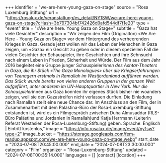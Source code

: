+++
identifier = "we-are-here-young-gaza-on-stage"
source = "Rosa Luxemburg Stiftung"
url = "https://rosalux.de/veranstaltung/es_detail/NY1SW/we-are-here-young-gaza-on-stage?cHash=3b797304bf742426d0afd544df7f1e20"
type = "event"
title = "«We are here. Young Gaza on Stage»"
subtitle = "Gaza hat viele Gesichter"
description = "Wir zeigen den Film (Originalton) «We Are Here - Young Gaza on Stage» vor dem Hintergrund des verheerenden Krieges in Gaza. Gerade jetzt wollen wir das Leben der Menschen in Gaza zeigen, um «Gaza» ein Gesicht zu geben oder in diesem speziellen Fall die vielen Gesichter der Schauspieler, ihre Geschichten und ihre Sehnsucht nach einem Leben in Frieden, Sicherheit und Würde.
Der Film aus dem Jahr 2016 begleitet eine Gruppe junger Schauspieler*innen des Ashtar-Theaters in Gaza, die ihr Stück «The Gaza Monologues» über die Kriegserfahrungen von Teenagern erstmals in Ramallah im Westjordanland aufführen werden. Das Stück wurde bereits von vielen anderen Gruppen in der ganzen Welt aufgeführt, unter anderem im UN-Hauptquartier in New York. Nur die Schauspieler*innen aus Gaza konnten ihr eigenes Stück bisher nie woanders zeigen, weil sie den Gazastreifen nicht verlassen durften. Die Einladung nach Ramallah stellt eine neue Chance dar.
Im Anschluss an den Film, der in Zusammenarbeit mit dem Palästina-Büro der Rosa-Luxemburg-Stiftung entstanden ist, wird es ein Filmgespräch zwischen Duha Almusaddar (RLS-Büro Palästina und Jordanien in Ramallah)und Katja Herrmann (Leiterin Referat Westasien der Rosa-Luxemburg-Stiftung) geben. 
Sprache: Englisch | Eintritt kostenlos,"
image = "https://info.rosalux.de/image/event/ny1sw?type=2"
image_bucket = "https://storage.googleapis.com/fem-readup.appspot.com/we-are-here-young-gaza-on-stage.webp"
start_date = "2024-07-08T20:45:00.000"
end_date = "2024-07-08T23:30:00.000"
category = "Film"
organizer = "Rosa-Luxemburg-Stiftung"
updated = "2024-07-08T00:35:14.000"
languages = []
[contact]
[location]
+++